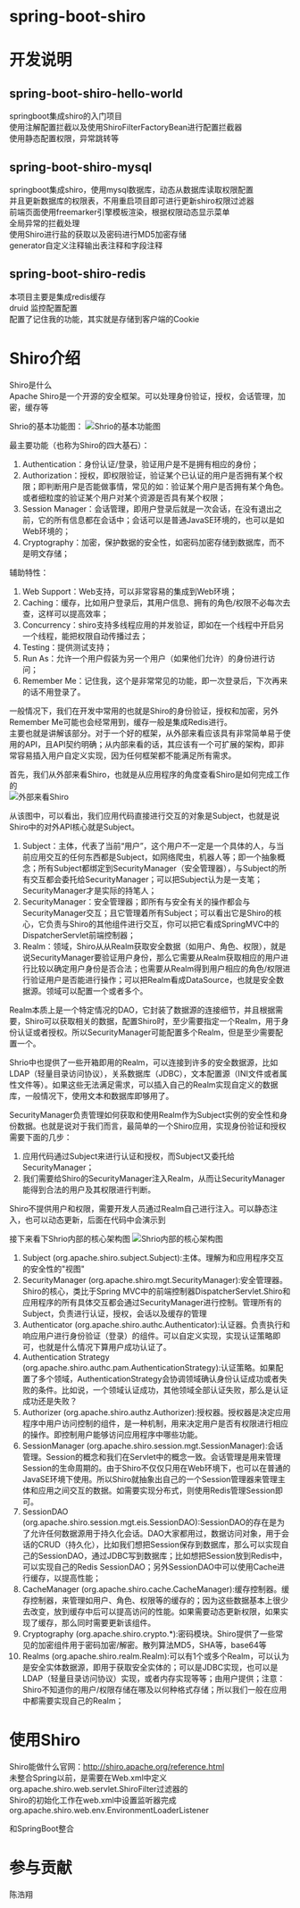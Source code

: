 # spring-boot-shiro

# 开发说明

## spring-boot-shiro-hello-world
springboot集成shiro的入门项目  
使用注解配置拦截以及使用ShiroFilterFactoryBean进行配置拦截器  
使用静态配置权限，异常跳转等  

## spring-boot-shiro-mysql
springboot集成shiro，使用mysql数据库，动态从数据库读取权限配置  
并且更新数据库的权限表，不用重启项目即可进行更新shiro权限过滤器  
前端页面使用freemarker引擎模板渲染，根据权限动态显示菜单  
全局异常的拦截处理  
使用Shiro进行盐的获取以及密码进行MD5加密存储  
generator自定义注释输出表注释和字段注释  

## spring-boot-shiro-redis
本项目主要是集成redis缓存  
druid 监控配置配置  
配置了记住我的功能，其实就是存储到客户端的Cookie    

# Shiro介绍  

Shiro是什么  
Apache Shiro是一个开源的安全框架。可以处理身份验证，授权，会话管理，加密，缓存等  

Shrio的基本功能图：
![Shrio的基本功能图](http://blogimg.chenhaoxiang.cn/18-9-4/54415615.jpg)

最主要功能（也称为Shiro的四大基石）：  
1. Authentication：身份认证/登录，验证用户是不是拥有相应的身份；
2. Authorization：授权，即权限验证，验证某个已认证的用户是否拥有某个权限；即判断用户是否能做事情，常见的如：验证某个用户是否拥有某个角色。或者细粒度的验证某个用户对某个资源是否具有某个权限；
3. Session Manager：会话管理，即用户登录后就是一次会话，在没有退出之前，它的所有信息都在会话中；会话可以是普通JavaSE环境的，也可以是如Web环境的；
4. Cryptography：加密，保护数据的安全性，如密码加密存储到数据库，而不是明文存储；

辅助特性：
1. Web Support：Web支持，可以非常容易的集成到Web环境；
2. Caching：缓存，比如用户登录后，其用户信息、拥有的角色/权限不必每次去查，这样可以提高效率；
3. Concurrency：shiro支持多线程应用的并发验证，即如在一个线程中开启另一个线程，能把权限自动传播过去；
4. Testing：提供测试支持；
5. Run As：允许一个用户假装为另一个用户（如果他们允许）的身份进行访问；
6. Remember Me：记住我，这个是非常常见的功能，即一次登录后，下次再来的话不用登录了。

一般情况下，我们在开发中常用的也就是Shiro的身份验证，授权和加密，另外Remember Me可能也会经常用到，缓存一般是集成Redis进行。   
主要也就是讲解该部分。对于一个好的框架，从外部来看应该具有非常简单易于使用的API，且API契约明确；从内部来看的话，其应该有一个可扩展的架构，即非常容易插入用户自定义实现，因为任何框架都不能满足所有需求。  

首先，我们从外部来看Shiro，也就是从应用程序的角度查看Shiro是如何完成工作的  
![外部来看Shiro](http://blogimg.chenhaoxiang.cn/18-9-4/24091330.jpg)

 从该图中，可以看出，我们应用代码直接进行交互的对象是Subject，也就是说Shiro中的对外API核心就是Subject。  
1. Subject：主体，代表了当前“用户”，这个用户不一定是一个具体的人，与当前应用交互的任何东西都是Subject，如网络爬虫，机器人等；即一个抽象概念；所有Subject都绑定到SecurityManager（安全管理器），与Subject的所有交互都会委托给SecurityManager；可以把Subject认为是一支笔；SecurityManager才是实际的持笔人；  
2. SecurityManager：安全管理器；即所有与安全有关的操作都会与SecurityManager交互；且它管理着所有Subject；可以看出它是Shiro的核心，它负责与Shiro的其他组件进行交互，你可以把它看成SpringMVC中的DispatcherServlet前端控制器；
3. Realm：领域，Shiro从从Realm获取安全数据（如用户、角色、权限），就是说SecurityManager要验证用户身份，那么它需要从Realm获取相应的用户进行比较以确定用户身份是否合法；也需要从Realm得到用户相应的角色/权限进行验证用户是否能进行操作；可以把Realm看成DataSource，也就是安全数据源。领域可以配置一个或者多个。  

Realm本质上是一个特定情况的DAO，它封装了数据源的连接细节，并且根据需要，Shiro可以获取相关的数据，配置Shiro时，至少需要指定一个Realm，用于身份认证或者授权。所以SecurityManager可能配置多个Realm，但是至少需要配置一个。  

Shrio中也提供了一些开箱即用的Realm，可以连接到许多的安全数据源，比如LDAP（轻量目录访问协议），关系数据库（JDBC），文本配置源（INI文件或者属性文件等）。如果这些无法满足需求，可以插入自己的Realm实现自定义的数据库，一般情况下，使用文本和数据库即够用了。   

SecurityManager负责管理如何获取和使用Realm作为Subject实例的安全性和身份数据。也就是说对于我们而言，最简单的一个Shiro应用，实现身份验证和授权需要下面的几步：
1. 应用代码通过Subject来进行认证和授权，而Subject又委托给SecurityManager；
2. 我们需要给Shiro的SecurityManager注入Realm，从而让SecurityManager能得到合法的用户及其权限进行判断。  

Shiro不提供用户和权限，需要开发人员通过Realm自己进行注入。可以静态注入，也可以动态更新，后面在代码中会演示到   

接下来看下Shrio内部的核心架构图
![Shrio内部的核心架构图](http://blogimg.chenhaoxiang.cn/18-9-4/3048186.jpg)

1. Subject (org.apache.shiro.subject.Subject):主体。理解为和应用程序交互的安全性的"视图"
2. SecurityManager (org.apache.shiro.mgt.SecurityManager):安全管理器。Shiro的核心，类比于Spring MVC中的前端控制器DispatcherServlet.Shiro和应用程序的所有具体交互都会通过SecurityManager进行控制。管理所有的Subject，负责进行认证，授权，会话以及缓存的管理  
3. Authenticator (org.apache.shiro.authc.Authenticator):认证器。负责执行和响应用户进行身份验证（登录）的组件。可以自定义实现，实现认证策略即可，也就是什么情况下算用户成功认证了。  
4. Authentication Strategy (org.apache.shiro.authc.pam.AuthenticationStrategy):认证策略。如果配置了多个领域，AuthenticationStrategy会协调领域确认身份认证成功或者失败的条件。比如说，一个领域认证成功，其他领域全部认证失败，那么是认证成功还是失败？  
5. Authorizer (org.apache.shiro.authz.Authorizer):授权器。授权器是决定应用程序中用户访问控制的组件，是一种机制，用来决定用户是否有权限进行相应的操作。即控制用户能够访问应用程序中哪些功能。 
6. SessionManager (org.apache.shiro.session.mgt.SessionManager):会话管理。Session的概念和我们在Servlet中的概念一致。会话管理是用来管理Session的生命周期的。由于Shiro不仅仅只用在Web环境下，也可以在普通的JavaSE环境下使用。所以Shiro就抽象出自己的一个Session管理器来管理主体和应用之间交互的数据。如需要实现分布式，则使用Redis管理Session即可。
7. SessionDAO (org.apache.shiro.session.mgt.eis.SessionDAO):SessionDAO的存在是为了允许任何数据源用于持久化会话。DAO大家都用过，数据访问对象，用于会话的CRUD（持久化），比如我们想把Session保存到数据库，那么可以实现自己的SessionDAO，通过JDBC写到数据库；比如想把Session放到Redis中，可以实现自己的Redis SessionDAO；另外SessionDAO中可以使用Cache进行缓存，以提高性能；
8. CacheManager (org.apache.shiro.cache.CacheManager):缓存控制器。缓存控制器，来管理如用户、角色、权限等的缓存的；因为这些数据基本上很少去改变，放到缓存中后可以提高访问的性能。如果需要动态更新权限，如果实现了缓存，那么同时需要更新该组件。 
9. Cryptography (org.apache.shiro.crypto.*):密码模块。Shiro提供了一些常见的加密组件用于密码加密/解密。散列算法MD5，SHA等，base64等
10. Realms (org.apache.shiro.realm.Realm):可以有1个或多个Realm，可以认为是安全实体数据源，即用于获取安全实体的；可以是JDBC实现，也可以是LDAP（轻量目录访问协议）实现，或者内存实现等等；由用户提供；注意：Shiro不知道你的用户/权限存储在哪及以何种格式存储；所以我们一般在应用中都需要实现自己的Realm；

# 使用Shiro  
Shiro能做什么官网：http://shiro.apache.org/reference.html  
未整合Spring以前，是需要在Web.xml中定义org.apache.shiro.web.servlet.ShiroFilter过滤器的  
Shiro的初始化工作在web.xml中设置监听器完成
<listener>   
 <listener-class>org.apache.shiro.web.env.EnvironmentLoaderListener</listener-class>
 </listener>
 
 和SpringBoot整合

# 参与贡献
陈浩翔   

